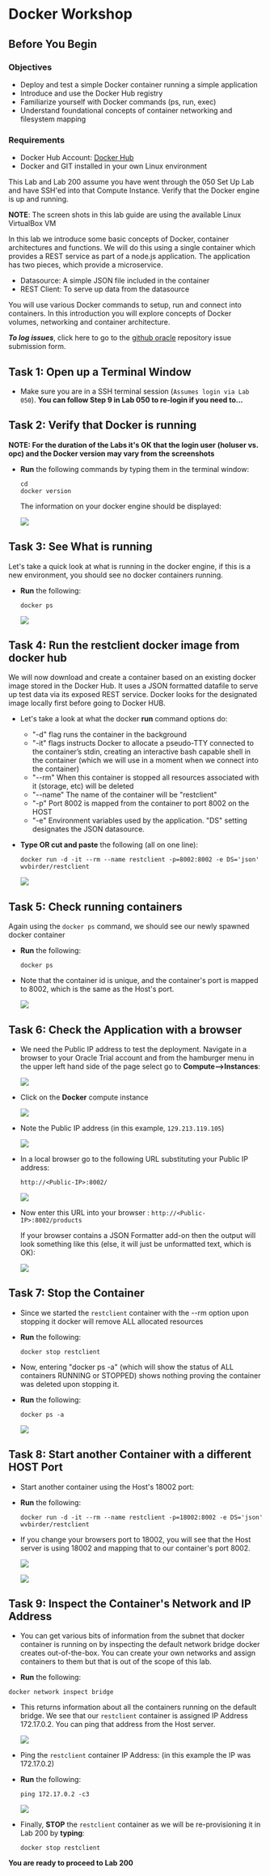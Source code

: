 # Docker Workshop

## Before You Begin
### Objectives
- Deploy and test a simple Docker container running a simple application
- Introduce and use the Docker Hub registry
- Familiarize yourself with Docker commands (ps, run, exec)
- Understand foundational concepts of container networking and filesystem mapping


### Requirements

- Docker Hub Account: [Docker Hub](https://hub.docker.com/)
- Docker and GIT installed in your own Linux environment

This Lab and Lab 200 assume you have went through the 050 Set Up Lab and have SSH'ed into that Compute Instance. Verify that the Docker engine is up and running.

**NOTE**: The screen shots in this lab guide are using the available Linux VirtualBox VM

In this lab we introduce some basic concepts of Docker, container architectures and functions.  We will do this using a single container which provides a REST service as part of a node.js application.  The application has two pieces, which provide a microservice.

- Datasource: A simple JSON file included in the container
- REST Client: To serve up data from the datasource

You will use various Docker commands to setup, run and connect into containers. In this introduction you will explore concepts of Docker volumes, networking and container architecture.

***To log issues***, click here to go to the [github oracle](https://github.com/oracle/learning-library/issues/new) repository issue submission form.


## Task 1: Open up a Terminal Window

- Make sure you are in a SSH terminal session (`Assumes login via Lab 050`). **You can follow Step 9 in Lab 050 to re-login if you need to...**

## Task 2: Verify that Docker is running

**NOTE: For the duration of the Labs it's OK that the login user (holuser vs. opc) and the Docker version may vary from the screenshots**

- **Run** the following commands by typing them in the terminal window:

  ```
  cd
  docker version
  ```

  The information on your docker engine should be displayed:

  ![](images/100Linux/Picture100-2.png " ")

## Task 3: See What is running

Let's take a quick look at what is running in the docker engine, if this is a new environment, you should see no docker containers running.

- **Run** the following:

  ```
  docker ps
  ```

  ![](images/100Linux/Picture100-3.png " ")

## Task 4: Run the restclient docker image from docker hub

We will now download and create a container based on an existing docker image stored in the Docker Hub. It uses a JSON formatted datafile to serve up test data via its exposed REST service. Docker looks for the designated image locally first before going to Docker HUB.

- Let's take a look at what the docker **run** command options do:
    - "-d" flag runs the container in the background
    - "-it" flags instructs Docker to allocate a pseudo-TTY connected to the
    container’s stdin, creating an interactive bash capable shell in the container (which we will use in a moment when we connect into the container)
    - "--rm" When this container is stopped all resources associated with it (storage, etc) will be deleted
    - "--name" The name of the container will be "restclient"
    - "-p" Port 8002 is mapped from the container to port 8002 on the HOST
    - "-e" Environment variables used by the application. "DS" setting designates the JSON datasource.

- **Type OR cut and paste** the following (all on one line):

  ```
  docker run -d -it --rm --name restclient -p=8002:8002 -e DS='json' wvbirder/restclient
  ```

  ![](images/100Linux/Picture100-4.png " ")

## Task 5: Check running containers

Again using the `docker ps` command, we should see our newly spawned docker container

- **Run** the following:

  ```
  docker ps
  ```

- Note that the container id is unique, and the container's port is mapped to 8002, which is the same as the Host's port.

  ![](images/100Linux/Picture100-5.png " ")

## Task 6: Check the Application with a browser

- We need the Public IP address to test the deployment. Navigate in a browser to your Oracle Trial account and from the hamburger menu in the upper left hand side of the page select go to **Compute-->Instances**:

  ![](images/100Linux/26.png " ")

- Click on the **Docker** compute instance

  ![](images/100Linux/Picture100-5-4.png " ")

- Note the Public IP address (in this example, `129.213.119.105`)

  ![](images/100Linux/Picture100-5-6.png " ")

- In a local browser go to the following URL substituting your Public IP address:

  ```
  http://<Public-IP>:8002/
  ```

  ![](images/100Linux/Picture100-6.png " ")

- Now enter this URL into your browser :  `http://<Public-IP>:8002/products`

  If your browser contains a JSON Formatter add-on then the output will look something like this (else, it will just be unformatted text, which is OK):

  ![](images/100Linux/Picture100-7.png " ")

## Task 7: Stop the Container

- Since we started the `restclient` container with the --rm option upon stopping it docker will remove ALL allocated resources

- **Run** the following:

  ```
  docker stop restclient
  ```

- Now, entering "docker ps -a" (which will show the status of ALL containers RUNNING or STOPPED) shows nothing proving the container was deleted upon stopping it.

- **Run** the following:

  ```
  docker ps -a
  ```

  ![](images/100Linux/Picture100-7.4.png " ")

## Task 8: Start another Container with a different HOST Port

- Start another container using the Host's 18002 port:

- **Run** the following:

  ```
  docker run -d -it --rm --name restclient -p=18002:8002 -e DS='json' wvbirder/restclient
  ```

- If you change your browsers port to 18002, you will see that the Host server is using 18002 and mapping that to our container's port 8002.

  ![](images/100Linux/Picture100-8.png " ")

  ![](images/100Linux/Picture100-9.png " ")

## Task 9: Inspect the Container's Network and IP Address

- You can get various bits of information from the subnet that docker container is running on by inspecting the default network bridge docker creates out-of-the-box. You can create your own networks and assign containers to them but that is out of the scope of this lab.

 - **Run** the following:

  ```
  docker network inspect bridge
  ```

- This returns information about all the containers running on the default bridge. We see that our `restclient` container is assigned IP Address 172.17.0.2. You can ping that address from the Host server.

  ![](images/100Linux/Picture100-10.png " ")

- Ping the `restclient` container IP Address: (in this example the IP was 172.17.0.2)

- **Run** the following:

  ```
  ping 172.17.0.2 -c3
  ```

  ![](images/100Linux/Picture100-11.png " ")

- Finally, **STOP** the `restclient` container as we will be re-provisioning it in Lab 200 by **typing**:

  ```
  docker stop restclient
  ```

**You are ready to proceed to Lab 200**

